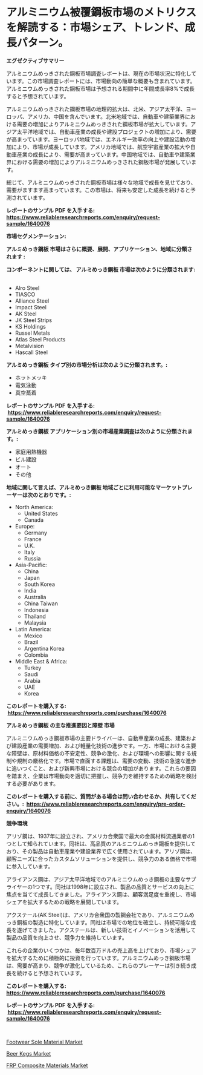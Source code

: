 <p><h1>アルミニウム被覆鋼板市場のメトリクスを解読する：市場シェア、トレンド、成長パターン。</h1></p><p><strong>エグゼクティブサマリー</strong></p>
<p><p>アルミニウムめっきされた鋼板市場調査レポートは、現在の市場状況に特化しています。この市場調査レポートには、市場動向の簡単な概要も含まれています。アルミニウムめっきされた鋼板市場は予想される期間中に年間成長率8%で成長すると予想されています。</p><p>アルミニウムめっきされた鋼板市場の地理的拡大は、北米、アジア太平洋、ヨーロッパ、アメリカ、中国を含んでいます。北米地域では、自動車や建築業界における需要の増加によりアルミニウムめっきされた鋼板市場が拡大しています。アジア太平洋地域では、自動車産業の成長や建設プロジェクトの増加により、需要が高まっています。ヨーロッパ地域では、エネルギー効率の向上や建設活動の増加により、市場が成長しています。アメリカ地域では、航空宇宙産業の拡大や自動車産業の成長により、需要が高まっています。中国地域では、自動車や建築業界における需要の増加によりアルミニウムめっきされた鋼板市場が発展しています。</p><p>総じて、アルミニウムめっきされた鋼板市場は様々な地域で成長を見せており、需要がますます高まっています。この市場は、将来も安定した成長を続けると予測されています。</p></p>
<p><strong>レポートのサンプル PDF を入手する: <a href="https://www.reliableresearchreports.com/enquiry/request-sample/1640076">https://www.reliableresearchreports.com/enquiry/request-sample/1640076</a></strong></p>
<p><strong>市場セグメンテーション:</strong></p>
<p><strong> アルミめっき鋼板 市場はさらに概要、展開、アプリケーション、地域に分類されます :</strong></p>
<p><strong>コンポーネントに関しては、 アルミめっき鋼板 市場は次のように分類されます: &nbsp;</strong></p>
<p><ul><li>Alro Steel</li><li>TIASCO</li><li>Alliance Steel</li><li>Impact Steel</li><li>AK Steel</li><li>JK Steel Strips</li><li>KS Holdings</li><li>Russel Metals</li><li>Atlas Steel Products</li><li>Metalvision</li><li>Hascall Steel</li></ul></p>
<p><strong> アルミめっき鋼板 タイプ別の市場分析は次のように分類されます。:</strong></p>
<p><ul><li>ホットメッキ</li><li>電気泳動</li><li>真空蒸着</li></ul></p>
<p><strong>レポートのサンプル PDF を入手する: &nbsp;<a href="https://www.reliableresearchreports.com/enquiry/request-sample/1640076">https://www.reliableresearchreports.com/enquiry/request-sample/1640076</a></strong></p>
<p><strong> アルミめっき鋼板 アプリケーション別の市場産業調査は次のように分類されます。:</strong></p>
<p><ul><li>家庭用熱機器</li><li>ビル建設</li><li>オート</li><li>その他</li></ul></p>
<p><strong>地域に関して言えば、アルミめっき鋼板 地域ごとに利用可能なマーケットプレーヤーは次のとおりです。:</strong></p>
<p><ul>
    <li>
        North America:
        <ul>
            <li>United States</li>
            <li>Canada</li>
        </ul>
    </li>
    <li>
        Europe:
        <ul>
            <li>Germany</li>
            <li>France</li>
            <li>U.K.</li>
            <li>Italy</li>
            <li>Russia</li>
        </ul>
    </li>
    <li>
        Asia-Pacific:
        <ul>
            <li>China</li>
            <li>Japan</li>
            <li>South Korea</li>
            <li>India</li>
            <li>Australia</li>
            <li>China Taiwan</li>
            <li>Indonesia</li>
            <li>Thailand</li>
            <li>Malaysia</li>
        </ul>
    </li>
    <li>
        Latin America:
        <ul>
            <li>Mexico</li>
            <li>Brazil</li>
            <li>Argentina Korea</li>
            <li>Colombia</li>
        </ul>
    </li>
    <li>
        Middle East & Africa:
        <ul>
            <li>Turkey</li>
            <li>Saudi</li>
            <li>Arabia</li>
            <li>UAE</li>
            <li>Korea</li>
        </ul>
    </li>
    </ul></p>
<p><strong>このレポートを購入する: &nbsp;<a href="https://www.reliableresearchreports.com/purchase/1640076">https://www.reliableresearchreports.com/purchase/1640076</a></strong></p>
<p><strong>アルミめっき鋼板 の主な推進要因と障壁 市場</strong></p>
<p><p>アルミニウムめっき鋼板市場の主要ドライバーは、自動車産業の成長、建築および建設産業の需要増加、および軽量化技術の進歩です。一方、市場における主要な障壁は、原材料価格の不安定性、競争の激化、および環境への影響に関する規制や規制の厳格化です。市場で直面する課題は、需要の変動、技術の急速な進歩に追いつくこと、および新興市場における競合の増加があります。これらの要因を踏まえ、企業は市場動向を適切に把握し、競争力を維持するための戦略を検討する必要があります。</p></p>
<p><strong>このレポートを購入する前に、質問がある場合は問い合わせるか、共有してください。:&nbsp; <a href="https://www.reliableresearchreports.com/enquiry/pre-order-enquiry/1640076">https://www.reliableresearchreports.com/enquiry/pre-order-enquiry/1640076</a></strong></p>
<p><strong>競争環境</strong></p>
<p><p>アリゾ鋼は、1937年に設立され、アメリカ合衆国で最大の金属材料流通業者の1つとして知られています。同社は、高品質のアルミニウムめっき鋼板を提供しており、その製品は自動車産業や建設業界で広く使用されています。アリゾ鋼は、顧客ニーズに合ったカスタムソリューションを提供し、競争力のある価格で市場に参入しています。</p><p>アライアンス鋼は、アジア太平洋地域でのアルミニウムめっき鋼板の主要なサプライヤーの1つです。同社は1998年に設立され、製品の品質とサービスの向上に焦点を当てて成長してきました。アライアンス鋼は、顧客満足度を重視し、市場シェアを拡大するための戦略を展開しています。</p><p>アクステール(AK Steel)は、アメリカ合衆国の製鋼会社であり、アルミニウムめっき鋼板の製造に特化しています。同社は市場での地位を確立し、持続可能な成長を遂げてきました。アクステールは、新しい技術とイノベーションを活用して製品の品質を向上させ、競争力を維持しています。</p><p>これらの企業のいくつかは、毎年数百万ドルの売上高を上げており、市場シェアを拡大するために積極的に投資を行っています。アルミニウムめっき鋼板市場は、需要が高まり、競争が激化しているため、これらのプレーヤーは引き続き成長を続けると予想されています。</p></p>
<p><strong>このレポートを購入する: &nbsp; <a href="https://www.reliableresearchreports.com/purchase/1640076">https://www.reliableresearchreports.com/purchase/1640076</a></strong></p>
<p><strong>レポートのサンプル PDF を入手する: &nbsp;<a href="https://www.reliableresearchreports.com/enquiry/request-sample/1640076">https://www.reliableresearchreports.com/enquiry/request-sample/1640076</a></strong><strong></strong></p>
<p>&nbsp;</p>
<p><p><a href="https://simplistic-meeting-7ee.notion.site/Footwear-Sole-Material-Market-Size-Growing-and-Forecasted-for-period-from-2024-2031-and-provides-c-a4238c3e46f84283a0ac569ec9e8e53c">Footwear Sole Material Market</a></p><p><a href="https://view.publitas.com/reportprime-1/beer-kegs-market-size-growth-outlook-from-2024-to-2031-projecting-at-markets-trends-analysis-by-application-regional-outlook-and-revenue/">Beer Kegs Market</a></p><p><a href="https://eight-handstand-8fb.notion.site/FRP-Composite-Materials-Market-Size-Market-Share-and-Global-Market-Analysis-Report-2024-2031-ecd201ac9ca948abbc2bb130f17d8bc8">FRP Composite Materials Market</a></p></p>